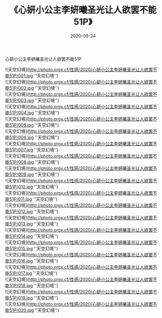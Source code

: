 ﻿---
layout: post
title:  《心妍小公主李妍曦圣光让人欲罢不能51P》
date:   2020-09-24
img: http://photo.orgx.cf/性感/2020/心妍小公主李妍曦圣光让人欲罢不能51P/000.jpg
categories: [美女, 性感, 泳衣]
---

心妍小公主李妍曦圣光让人欲罢不能51P



![天空幻境](http://photo.orgx.cf/性感/2020/心妍小公主李妍曦圣光让人欲罢不能51P/001.jpg ''天空幻境'') <br>
![天空幻境](http://photo.orgx.cf/性感/2020/心妍小公主李妍曦圣光让人欲罢不能51P/002.jpg ''天空幻境'') <br>
![天空幻境](http://photo.orgx.cf/性感/2020/心妍小公主李妍曦圣光让人欲罢不能51P/003.jpg ''天空幻境'') <br>
![天空幻境](http://photo.orgx.cf/性感/2020/心妍小公主李妍曦圣光让人欲罢不能51P/004.jpg ''天空幻境'') <br>
![天空幻境](http://photo.orgx.cf/性感/2020/心妍小公主李妍曦圣光让人欲罢不能51P/005.jpg ''天空幻境'') <br>
![天空幻境](http://photo.orgx.cf/性感/2020/心妍小公主李妍曦圣光让人欲罢不能51P/006.jpg ''天空幻境'') <br>
![天空幻境](http://photo.orgx.cf/性感/2020/心妍小公主李妍曦圣光让人欲罢不能51P/007.jpg ''天空幻境'') <br>
![天空幻境](http://photo.orgx.cf/性感/2020/心妍小公主李妍曦圣光让人欲罢不能51P/008.jpg ''天空幻境'') <br>
![天空幻境](http://photo.orgx.cf/性感/2020/心妍小公主李妍曦圣光让人欲罢不能51P/009.jpg ''天空幻境'') <br>
![天空幻境](http://photo.orgx.cf/性感/2020/心妍小公主李妍曦圣光让人欲罢不能51P/010.jpg ''天空幻境'') <br>
![天空幻境](http://photo.orgx.cf/性感/2020/心妍小公主李妍曦圣光让人欲罢不能51P/011.jpg ''天空幻境'') <br>
![天空幻境](http://photo.orgx.cf/性感/2020/心妍小公主李妍曦圣光让人欲罢不能51P/012.jpg ''天空幻境'') <br>
![天空幻境](http://photo.orgx.cf/性感/2020/心妍小公主李妍曦圣光让人欲罢不能51P/013.jpg ''天空幻境'') <br>
![天空幻境](http://photo.orgx.cf/性感/2020/心妍小公主李妍曦圣光让人欲罢不能51P/014.jpg ''天空幻境'') <br>
![天空幻境](http://photo.orgx.cf/性感/2020/心妍小公主李妍曦圣光让人欲罢不能51P/015.jpg ''天空幻境'') <br>
![天空幻境](http://photo.orgx.cf/性感/2020/心妍小公主李妍曦圣光让人欲罢不能51P/016.jpg ''天空幻境'') <br>
![天空幻境](http://photo.orgx.cf/性感/2020/心妍小公主李妍曦圣光让人欲罢不能51P/017.jpg ''天空幻境'') <br>
![天空幻境](http://photo.orgx.cf/性感/2020/心妍小公主李妍曦圣光让人欲罢不能51P/018.jpg ''天空幻境'') <br>
![天空幻境](http://photo.orgx.cf/性感/2020/心妍小公主李妍曦圣光让人欲罢不能51P/019.jpg ''天空幻境'') <br>
![天空幻境](http://photo.orgx.cf/性感/2020/心妍小公主李妍曦圣光让人欲罢不能51P/020.jpg ''天空幻境'') <br>